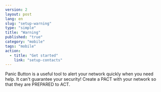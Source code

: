 ```yaml
---
version: 2
layout: post
lang: en
slug: "setup-warning"
type: "simple"
title: "Warning"
published: "true"
category: "mobile"
tags: "mobile"
action: 
  - title: "Get started"
    link: "setup-contacts"
---
```


Panic Button is a useful tool to alert your network quickly when you need help. It can't guarantee your security! Create a PACT with your network so that they are PREPARED to ACT. 

